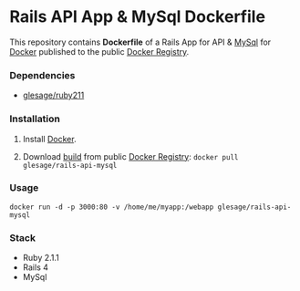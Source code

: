 Rails API App & MySql Dockerfile
===============


This repository contains **Dockerfile** of a Rails App for API & [MySql](http://www.mysql.com/) for [Docker](https://www.docker.io/) published to the public [Docker Registry](https://index.docker.io/).


### Dependencies

* [glesage/ruby211](https://index.docker.io/u/glesage/ruby211/)


### Installation

1. Install [Docker](https://www.docker.io/).

2. Download [build](https://index.docker.io/u/glesage/rails-api-mysql/) from public [Docker Registry](https://index.docker.io/): `docker pull glesage/rails-api-mysql`


### Usage

    docker run -d -p 3000:80 -v /home/me/myapp:/webapp glesage/rails-api-mysql


### Stack

- Ruby 2.1.1
- Rails 4
- MySql